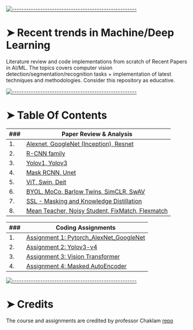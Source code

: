 <!-- ⚠️ This README has been generated from the file(s) "blueprint.md" ⚠️-->
[![-----------------------------------------------------](https://raw.githubusercontent.com/andreasbm/readme/master/assets/lines/colored.png)](#recent-trends-in-machinedeep-learning)

# ➤ Recent trends in Machine/Deep Learning
Literature review and code implementations from scratch of Recent Papers in AI/ML. The topics covers computer vision detection/segmentation/recognition tasks + implementation of latest techniques and methodologies. Consider this repository as educative.


[![-----------------------------------------------------](https://raw.githubusercontent.com/andreasbm/readme/master/assets/lines/colored.png)](#table-of-contents)

# ➤ Table Of Contents
| ### | Paper Review & Analysis|
|---|-------------------|
|1.| [Alexnet, GoogleNet (Inception), Resnet](https://github.com/eracoding/rtml/tree/main/papers/01%20Image%20classiciation%20-%20Alexnet%2C%20GoogleNet%2C%20Resnet) |
|2.| [R-CNN family](https://github.com/eracoding/rtml/tree/main/papers/02%20Region%20proposals%20-%20RCNN%20family) |
|3.| [Yolov1, Yolov3](https://github.com/eracoding/rtml/tree/main/papers/03%20Object%20detection%20-%20Yolo) |
|4.| [Mask RCNN, Unet](https://github.com/eracoding/rtml/tree/main/papers/04%20Segmentation%20-%20Mask%20RCNN%20and%20Unet)|
|5.| [ViT, Swin, Deit](https://github.com/eracoding/rtml/tree/main/papers/05%20Transformers%20-%20CV) |
|6.| [BYOL, MoCo, Barlow Twins, SimCLR, SwAV](https://github.com/eracoding/rtml/tree/main/papers/06%20SSL%20-%20Contrastive_learning) |
|7.| [SSL - Masking and Knowledge Distillation](https://github.com/eracoding/rtml/tree/main/papers/07%20SSL%20-%20Masking%20and%20Knowledge%20Distillation) |
|8.| [Mean Teacher, Noisy Student, FixMatch, Flexmatch](https://github.com/eracoding/rtml/tree/main/papers/08%20Semi-Supervised%20Learning%20-%20Mean%20Teacher,%20Noisy%20Student,%20FixMatch,%20Flexmatch) |

|###|Coding Assignments|
|---|-------------------|
|1. |<a href="https://github.com/eracoding/rtml/tree/main/code/a1">Assignment 1: Pytorch_AlexNet_GoogleNet</a>|
|2. |<a href="https://github.com/eracoding/rtml/tree/main/code/a2">Assignment 2: Yolov3-v4</a>|
|3. |<a href="https://github.com/eracoding/rtml/tree/main/code/a3">Assignment 3: Vision Transformer</a>|
|4. |<a href="https://github.com/eracoding/rtml/tree/main/code/a4">Assignment 4: Masked AutoEncoder</a>|

[![-----------------------------------------------------](https://raw.githubusercontent.com/andreasbm/readme/master/assets/lines/colored.png)](#credits)

# ➤ Credits
The course and assignments are credited by professor Chaklam [repo](https://github.com/chaklam-silpasuwanchai/Python-for-Deep-Learning)
